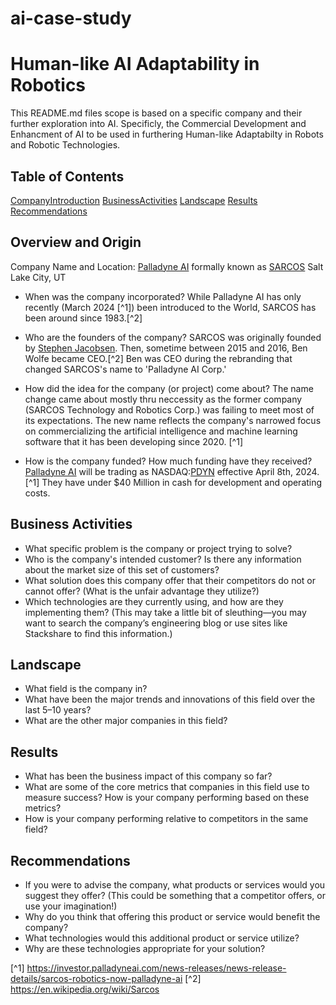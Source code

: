 # ai-case-study

# Human-like AI Adaptability in Robotics
This README.md files scope is based on a specific company and their further exploration into AI. Specificly, the Commercial Development and Enhancment of AI to be used in furthering Human-like Adaptabilty in Robots and Robotic Technologies.

## Table of Contents
[CompanyIntroduction](#overview-and-origin)
[BusinessActivities](#business-activities)
[Landscape](#landscape)
[Results](#results)
[Recommendations](#recommendations)

## Overview and Origin
Company Name and Location:
[Palladyne AI](https://palladyneai.com/) formally known as [SARCOS](https://www.sarcos.com/)
Salt Lake City, UT

* When was the company incorporated?
While Palladyne AI has only recently (March 2024 [^1]) been introduced to the World, SARCOS has been around since 1983.[^2]

* Who are the founders of the company?
SARCOS was originally founded by [Stephen Jacobsen](https://en.wikipedia.org/wiki/Stephen_Jacobsen). Then, sometime between 2015 and 2016, Ben Wolfe became CEO.[^2]
Ben was CEO during the rebranding that changed SARCOS's name to 'Palladyne AI Corp.'

* How did the idea for the company (or project) come about?
The name change came about mostly thru neccessity as the former company (SARCOS Technology and Robotics Corp.) was failing to meet most of its expectations. The new name reflects the company's narrowed focus on commercializing the artificial intelligence and machine learning software that it has been developing since 2020. [^1]

* How is the company funded? How much funding have they received?
[Palladyne AI](https://palladyneai.com/) will be trading as NASDAQ:[PDYN](https://www.msn.com/en-us/money/watchlist?tab=Related&id=bzx4pr&ocid=ansMSNMoney11&duration=1Y&src=b_secdans&relatedQuoteId=bzx4pr&relatedSource=MlAl) effective April 8th, 2024.[^1] They have under $40 Million in cash for development and operating costs.

## Business Activities

* What specific problem is the company or project trying to solve?
* Who is the company's intended customer? Is there any information about the market size of this set of customers?
* What solution does this company offer that their competitors do not or cannot offer? (What is the unfair advantage they utilize?)
* Which technologies are they currently using, and how are they implementing them? (This may take a little bit of sleuthing&mdash;you may want to search the company’s engineering blog or use sites like Stackshare to find this information.)

## Landscape

* What field is the company in?
* What have been the major trends and innovations of this field over the last 5&ndash;10 years?
* What are the other major companies in this field?

## Results

* What has been the business impact of this company so far?
* What are some of the core metrics that companies in this field use to measure success? How is your company performing based on these metrics?
* How is your company performing relative to competitors in the same field?

## Recommendations

* If you were to advise the company, what products or services would you suggest they offer? (This could be something that a competitor offers, or use your imagination!)
* Why do you think that offering this product or service would benefit the company?
* What technologies would this additional product or service utilize?
* Why are these technologies appropriate for your solution?

[^1] https://investor.palladyneai.com/news-releases/news-release-details/sarcos-robotics-now-palladyne-ai
[^2] https://en.wikipedia.org/wiki/Sarcos